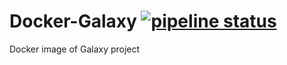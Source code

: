 # Docker-Galaxy [![pipeline status](https://gitlab.com/OKTW-Network/Docker-Galaxy/badges/master/pipeline.svg)](https://gitlab.com/OKTW-Network/Docker-Galaxy)
Docker image of Galaxy project
